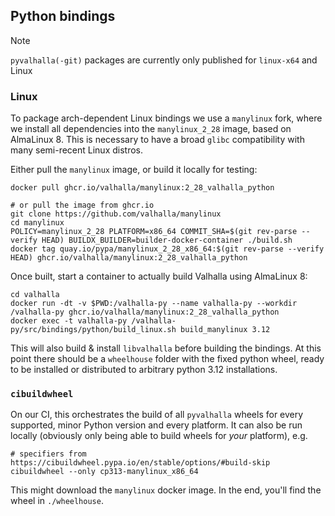 ## Python bindings

> [!NOTE]
> `pyvalhalla(-git)` packages are currently only published for `linux-x64` and Linux

### Linux

To package arch-dependent Linux bindings we use a `manylinux` fork, where we install all dependencies into the `manylinux_2_28` image, based on AlmaLinux 8. This is necessary to have a broad `glibc` compatibility with many semi-recent Linux distros.

Either pull the `manylinux` image, or build it locally for testing:

```shell
docker pull ghcr.io/valhalla/manylinux:2_28_valhalla_python

# or pull the image from ghcr.io
git clone https://github.com/valhalla/manylinux
cd manylinux
POLICY=manylinux_2_28 PLATFORM=x86_64 COMMIT_SHA=$(git rev-parse --verify HEAD) BUILDX_BUILDER=builder-docker-container ./build.sh
docker tag quay.io/pypa/manylinux_2_28_x86_64:$(git rev-parse --verify HEAD) ghcr.io/valhalla/manylinux:2_28_valhalla_python
```

Once built, start a container to actually build Valhalla using AlmaLinux 8:

```shell
cd valhalla
docker run -dt -v $PWD:/valhalla-py --name valhalla-py --workdir /valhalla-py ghcr.io/valhalla/manylinux:2_28_valhalla_python
docker exec -t valhalla-py /valhalla-py/src/bindings/python/build_linux.sh build_manylinux 3.12
```

This will also build & install `libvalhalla` before building the bindings. At this point there should be a `wheelhouse` folder with the fixed python wheel, ready to be installed or distributed to arbitrary python 3.12 installations.

### `cibuildwheel`

On our CI, this orchestrates the build of all `pyvalhalla` wheels for every supported, minor Python version and every platform. It can also be run locally (obviously only being able to build wheels for _your_ platform), e.g.

```shell
# specifiers from https://cibuildwheel.pypa.io/en/stable/options/#build-skip
cibuildwheel --only cp313-manylinux_x86_64
```

This might download the `manylinux` docker image. In the end, you'll find the wheel in `./wheelhouse`.
